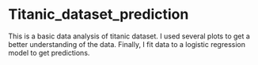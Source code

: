 # Titanic_dataset_prediction
This is a basic data analysis of titanic dataset. I used several plots to get a better understanding of the data.
Finally, I fit data to a logistic regression model to get predictions.
